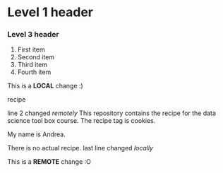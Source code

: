# Level 1 header

### Level 3 header

<ol>
  <li>First item</li>
  <li>Second item</li>
  <li>Third item</li>
  <li>Fourth item</li>
</ol>

This is a **LOCAL** change :)

recipe

line 2 changed *remotely*
This repository contains the recipe for the data science tool box course. The recipe tag is cookies.

My name is Andrea.

There is no actual recipe.
last line changed *locally*

This is a **REMOTE** change :O
